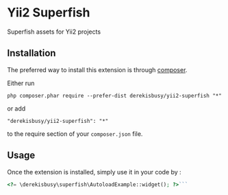 Yii2 Superfish
==============
Superfish assets for Yii2 projects

Installation
------------

The preferred way to install this extension is through [composer](http://getcomposer.org/download/).

Either run

```
php composer.phar require --prefer-dist derekisbusy/yii2-superfish "*"
```

or add

```
"derekisbusy/yii2-superfish": "*"
```

to the require section of your `composer.json` file.


Usage
-----

Once the extension is installed, simply use it in your code by  :

```php
<?= \derekisbusy\superfish\AutoloadExample::widget(); ?>```